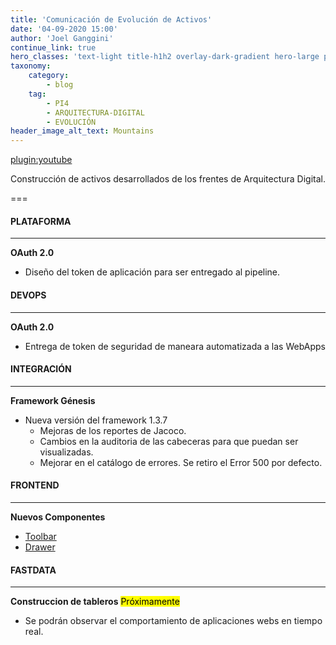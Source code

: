 ```yaml
---
title: 'Comunicación de Evolución de Activos'
date: '04-09-2020 15:00'
author: 'Joel Ganggini'
continue_link: true
hero_classes: 'text-light title-h1h2 overlay-dark-gradient hero-large parallax'
taxonomy:
    category:
        - blog
    tag:
        - PI4
        - ARQUITECTURA-DIGITAL
        - EVOLUCIÓN
header_image_alt_text: Mountains
---
```


[plugin:youtube](https://youtu.be/PjTIZDBjVzw)

Construcción de activos desarrollados de los frentes de Arquitectura Digital.

===

#### PLATAFORMA
------

**OAuth 2.0**
* Diseño del token de aplicación para ser entregado al pipeline.


#### DEVOPS
------

**OAuth 2.0**
* Entrega de token de seguridad de maneara automatizada a las WebApps

#### INTEGRACIÓN
------

**Framework Génesis**
* Nueva versión del framework 1.3.7
  * Mejoras de los reportes de Jacoco.
  * Cambios en la auditoria de las cabeceras para que puedan ser visualizadas.
  * Mejorar en el catálogo de errores. Se retiro el Error 500 por defecto.

#### FRONTEND
------

**Nuevos Componentes**
* [Toolbar](https://genesiscomponentguide.azurewebsites.net/principal/componentesweb/toolbar)
* [Drawer](https://genesiscomponentguide.azurewebsites.net/principal/componentesweb/drawer)

#### FASTDATA
------

**Construccion de tableros** <mark>Próximamente</mark>
* Se podrán observar el comportamiento de aplicaciones webs en tiempo real.